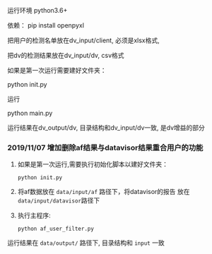 运行环境 python3.6+

依赖：
pip install openpyxl 


把用户的检测名单放在dv_input/client, 必须是xlsx格式, 

把dv的检测结果放在dv_input/dv, csv格式

如果是第一次运行需要建好文件夹：

python init.py 

运行

python main.py

运行结果在dv_output/dv, 目录结构和dv_input/dv一致, 是dv增益的部分

### 2019/11/07 增加删除af结果与datavisor结果重合用户的功能

1. 如果是第一次运行,需要执行初始化脚本以建好文件夹：
    
    ```python init.py ```

2. 将af数据放在 `data/input/af` 路径下，将datavisor的报告 放在`data/input/datavisor`路径下

3. 执行主程序:
    
    ```python af_user_filter.py```

运行结果在 `data/output/` 路径下, 目录结构和 `input` 一致
